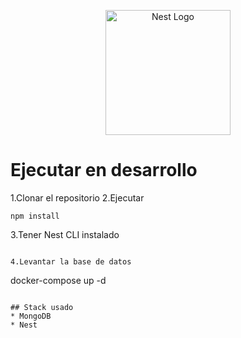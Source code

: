 <p align="center">
  <a href="http://nestjs.com/" target="blank"><img src="https://nestjs.com/img/logo-small.svg" width="200" alt="Nest Logo" /></a>
</p>

# Ejecutar en desarrollo

1.Clonar el repositorio
2.Ejecutar
```
npm install

```

3.Tener Nest CLI instalado
```

4.Levantar la base de datos
```

docker-compose up -d
```

## Stack usado
* MongoDB
* Nest